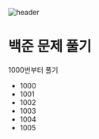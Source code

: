 ![header](https://capsule-render.vercel.app/api?type=soft&color=FFC0CB&height=100&text=백준%20문제풀기~~&fontSize=50&animation=fadeIn&fontAlignY=50)

# 백준 문제 풀기
1000번부터 풀기

- 1000
- 1001
- 1002
- 1003
- 1004
- 1005

